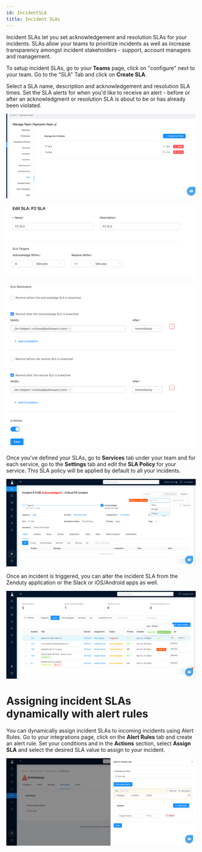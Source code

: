 ```yaml
---
id: IncidentSLA
title: Incident SLAs
---
```

Incident SLAs let you set acknowledgement and resolution SLAs for your incidents. SLAs allow your teams to prioritize incidents as well as increase transparency amongst incident stakeholders - support, account managers and management.

To setup incident SLAs, go to your **Teams** page, click on "configure" next to your team. Go to the "SLA" Tab and click on **Create SLA**. 

Select a SLA name, description and acknowledgement and resolution SLA times. Set the SLA alerts for when you'd like to receive an alert - before or after an acknowledgment or resolution SLA is about to be or has already been violated.

![](/img/SLA1.png)

![](/img/SLA2.png)

![](/img/SLA3.png)

Once you've defined your SLAs, go to **Services** tab under your team and for each service, go to the **Settings** tab and edit the **SLA Policy** for your service. This SLA policy will be applied by default to all your incidents.

![](/img/SLA4.png)

Once an incident is triggered, you can alter the incident SLA from the Zenduty application or the Slack or iOS/Android apps as well.

![](/img/SLA5.png)

# Assigning incident SLAs dynamically with alert rules

You can dynamically assign incident SLAs to incoming incidents using Alert Rules. Go to your integrations page, click on the **Alert Rules** tab and create an alert rule. Set your conditions and in the **Actions** section, select **Assign SLA** and select the desired SLA value to assign to your incident.

![](/img/SLA6.png)




